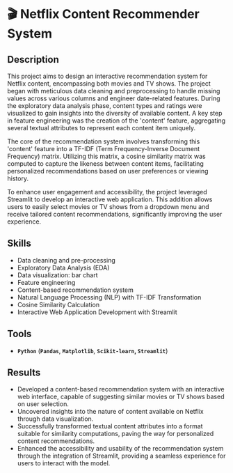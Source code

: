 # 🎬 Netflix Content Recommender System

## Description

This project aims to design an interactive recommendation system for Netflix content, encompassing both movies and TV shows. The project began with meticulous data cleaning and preprocessing to handle missing values across various columns and engineer date-related features. During the exploratory data analysis phase, content types and ratings were visualized to gain insights into the diversity of available content. A key step in feature engineering was the creation of the 'content' feature, aggregating several textual attributes to represent each content item uniquely.

The core of the recommendation system involves transforming this 'content' feature into a TF-IDF (Term Frequency-Inverse Document Frequency) matrix. Utilizing this matrix, a cosine similarity matrix was computed to capture the likeness between content items, facilitating personalized recommendations based on user preferences or viewing history.

To enhance user engagement and accessibility, the project leveraged Streamlit to develop an interactive web application. This addition allows users to easily select movies or TV shows from a dropdown menu and receive tailored content recommendations, significantly improving the user experience.


## Skills

- Data cleaning and pre-processing
- Exploratory Data Analysis (EDA)
- Data visualization: bar chart
- Feature engineering
- Content-based recommendation system
- Natural Language Processing (NLP) with TF-IDF Transformation
- Cosine Similarity Calculation
- Interactive Web Application Development with Streamlit

## Tools

- **`Python`** (**`Pandas`**, **`Matplotlib`**, **`Scikit-learn`, `Streamlit`**)

## Results

- Developed a content-based recommendation system with an interactive web interface, capable of suggesting similar movies or TV shows based on user selection.
- Uncovered insights into the nature of content available on Netflix through data visualization.
- Successfully transformed textual content attributes into a format suitable for similarity computations, paving the way for personalized content recommendations.
- Enhanced the accessibility and usability of the recommendation system through the integration of Streamlit, providing a seamless experience for users to interact with the model.
